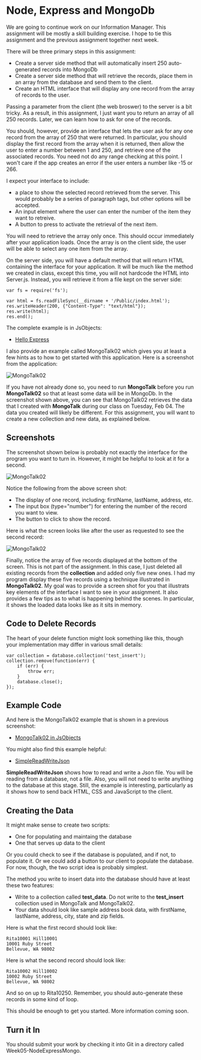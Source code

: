 Node, Express and MongoDb
================

We are going to continue work on our Information Manager. This 
assignment will be mostly a skill building exercise. I hope to tie
this assignment and the previous assignment together next week.

There will be three primary steps in this assignment:

- Create a server side method that will automatically insert 250 
auto-generated records into MongoDb 
- Create a server side method that will retrieve the records, place
them in an array  from the
database and send them to the client.
- Create an HTML interface that will display any one record from the
array of records to the user.

Passing a parameter from the client (the web broswer) to the server
is a bit tricky. As a result, in this assignment, I just want you to
return an array of all 250 records. Later, we can learn how to ask 
for one of the records.

You should, however, provide an interface that lets the user ask for
any one record from the array of 250 that were returned. In particular,
you should display the first record from the array when it is returned,
then allow the user to enter a number between 1 and 250, and retrieve
one of the associated records. You need not do any range checking at
this point. I won't care if the app creates an error if the user enters
a number like -15 or 266.

I expect your interface to include:

- a place to show the selected record retrieved from the server. This
would probably be a series of paragraph tags, but other options will
be accepted.
- An input element where the user can enter the number of the item they
want to retreive.
- A button to press to activate the retrieval of the next item.

You will need to retrieve the array only once. This should occur 
immediately after your application loads. Once the array is on the 
client side, the user will be able to select any one item from the 
array.

On the server side, you will have a default method that will return
HTML containing the interface for your application. It will be much
like the method we created in class, except this time, you will not
hardcode the HTML into Server.js. Instead, you will retrieve it from
a file kept on the server side:


	var fs = require('fs');

	var html = fs.readFileSync(__dirname + '/Public/index.html');
	res.writeHeader(200, {"Content-Type": "text/html"});   
	res.write(html);
	res.end();
	
The complete example is in JsObjects:

- [Hello Express](https://github.com/charliecalvert/JsObjects/tree/master/JavaScript/NodeCode/HelloExpress)

I also provide an example called MongoTalk02 which gives you at least
a few hints as to how to get started with this application. Here is a
screenshot from the application:

![MongoTalk02](../Images/NodeExpressMongo01.png)

If you have not already done so, you need to run **MongoTalk** 
before you run **MongoTalk02** so that at least some data will be in 
MongoDb. In the screenshot shown above, you can see that MongoTalk02 
retrieves the data that I created with **MongoTalk** during our class on 
Tuesday, Feb 04. The data you created will likely be different.  For 
this assignment, you will want to create a new collection and new 
data, as explained below.

Screenshots
-----------

The screenshot shown below is probably not exactly the interface for
the program you want to turn in. However, it might be helpful to look
at it for a second.

![MongoTalk02](../Images/NodeExpressMongo02.png)

Notice the following from the above screen shot:

- The display of one record, including: firstName, lastName, address, etc.
- The input box (type="number") for entering the number of the record you want to view.
- The button to click to show the record.

Here is what the screen looks like after the user as requested to see the
second record:

![MongoTalk02](../Images/NodeExpressMongo03.png)

Finally, notice the array of five records displayed at the bottom of 
the screen. This is not part of the assignment. In this case, I just 
deleted all existing records from the **collection** and added only 
five new ones. I had my program display these five records using a 
technique illustrated in **MongoTalk02**. My goal was to provide a 
screen shot for you that illustrats key elements of the interface I 
want to see in your assignment. It also provides a few tips as to 
what is happening behind the scenes. In particular, it shows the 
loaded data looks like as it sits in memory.

Code to Delete Records
----------------------

The heart of your delete function might look something like this, though
your implementation may differ in various small details:

	var collection = database.collection('test_insert');
	collection.remove(function(err) {
		if (err) {
			throw err;
		}
		database.close();
	});


Example Code
------------

And here is the MongoTalk02 example that is shown in a previous screenshot:

- [MongoTalk02 in JsObjects](https://github.com/charliecalvert/JsObjects/tree/master/Data/MongoTalk02)

You might also find this example helpful:

- [SimpleReadWriteJson](https://github.com/charliecalvert/JsObjects/blob/master/JavaScript/NodeCode/SimpleReadWriteJson/server.js)

**SimpleReadWriteJson** shows how to read and write a Json file. You will be
reading from a database, not a file. Also, you will not need to write
anything to the database at this stage. Still, the example is interesting,
particularly as it shows how to send back HTML, CSS and JavaScript to
the client.

Creating the Data
-----------------

It might make sense to create two scripts:

- One for populating and maintaing the database
- One that serves up data to the client

Or you could check to see if the database is populated, and if not,
to populate it. Or we could add a button to our client to populate 
the database. For now, though, the two script idea is probably 
simplest.

The method you write to insert data into the database should have 
at least these two features:

- Write to a collection called **test_data**. Do not write to the **test_insert**
collection used in MongoTalk and MongoTalk02.
- Your data should look like sample address book data, with firstName,
lastName, address, city, state and zip fields.

Here is what the first record should look like:

	Rita10001 Hill10001
	10001 Ruby Street
	Bellevue, WA 98002

Here is what the second record should look like:

	Rita10002 Hill10002
	10002 Ruby Street
	Bellevue, WA 98002

And so on up to Rita10250. Remember, you should auto-generate these
records in some kind of loop.

This should be enough to get you started. More information coming
soon.

Turn it In
----------

You should submit your work by checking it into Git in a directory
called Week05-NodeExpressMongo.
